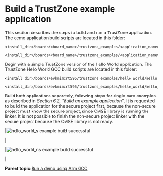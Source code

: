 # Build a TrustZone example application

This section describes the steps to build and run a TrustZone application. The demo application build scripts are located in this folder:

```
<install_dir>/boards/<board_name>/trustzone_examples/<application_name>/[<core_type>]/<application_name>_ns/armgcc
```

```
<install_dir>/boards/<board_name>/trustzone_examples/<application_name>/[<core_type>]/<application_name>_s/armgcc
```

Begin with a simple TrustZone version of the Hello World application. The TrustZone Hello World GCC build scripts are located in this folder:

```
<install_dir>/boards/evkmimxrt595/trustzone_examples/hello_world/hello_world_ns/armgcc/build_debug.bat
```

```
<install_dir>/boards/evkmimxrt595/trustzone_examples/hello_world/hello_world_s/armgcc/build_debug.bat
```

Build both applications separately, following steps for single core examples as described in *Section 6.2, "Build an example application”*. It is requested to build the application for the secure project first, because the non-secure project must know the secure project, since CMSE library is running the linker. It is not possible to finish the non-secure project linker with the secure project because the CMSE library is not ready.

|![](../images/fig43.png "hello_world_s example build
									successful")

|

|![](../images/fig44.png "hello_world_ns example build
									successful")

|

**Parent topic:**[Run a demo using Arm GCC](../topics/run_a_demo_using_arm__gcc.md)

